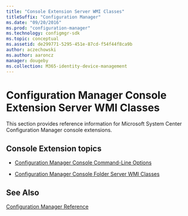```yaml
---
title: "Console Extension Server WMI Classes"
titleSuffix: "Configuration Manager"
ms.date: "09/20/2016"
ms.prod: "configuration-manager"
ms.technology: configmgr-sdk
ms.topic: conceptual
ms.assetid: de299771-5295-451e-87cd-f54f44f8ca9b
author: aczechowski
ms.author: aaroncz
manager: dougeby
ms.collection: M365-identity-device-management
---
```

# Configuration Manager Console Extension Server WMI Classes
This section provides reference information for Microsoft System Center Configuration Manager console extensions.  

## Console Extension topics  

-   [Configuration Manager Console Command-Line Options](../../../../../develop/reference/core/servers/console/console-command-line-options.md)  

-   [Configuration Manager Console Folder Server WMI Classes](../../../../../develop/reference/core/servers/console/console-folder-server-wmi-classes.md)  

## See Also  
 [Configuration Manager Reference](../../../../../develop/reference/configuration-manager-reference.md)
